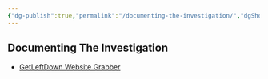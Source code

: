 ```yaml
---
{"dg-publish":true,"permalink":"/documenting-the-investigation/","dgShowBacklinks":true,"dgShowLocalGraph":true}
---
```



## Documenting The Investigation
- [GetLeftDown Website Grabber](https://sourceforge.net/projects/getleftdown)